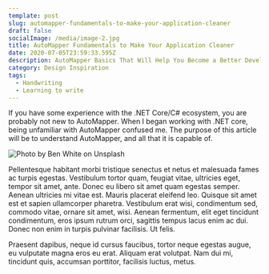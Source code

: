 ```yaml
---
template: post
slug: automapper-fundamentals-to-make-your-application-cleaner
draft: false
socialImage: /media/image-2.jpg
title: AutoMapper Fundamentals to Make Your Application Cleaner
date: 2020-07-05T23:59:33.595Z
description: AutoMapper Basics That Will Help You Become a Better Developer
category: Design Inspiration
tags:
  - Handwriting
  - Learning to write
---
```

If you have some experience with the .NET Core/C# ecosystem, you are probably not new to AutoMapper. When I began working with .NET core, being unfamiliar with AutoMapper confused me. The purpose of this article will be to understand AutoMapper, and all that it is capable of.

![](/media/0_nxyn9jmiunpckulz.jpeg "Photo by Ben White on Unsplash")

Pellentesque habitant morbi tristique senectus et netus et malesuada fames ac turpis egestas. Vestibulum tortor quam, feugiat vitae, ultricies eget, tempor sit amet, ante. Donec eu libero sit amet quam egestas semper. Aenean ultricies mi vitae est. Mauris placerat eleifend leo. Quisque sit amet est et sapien ullamcorper pharetra. Vestibulum erat wisi, condimentum sed, commodo vitae, ornare sit amet, wisi. Aenean fermentum, elit eget tincidunt condimentum, eros ipsum rutrum orci, sagittis tempus lacus enim ac dui. Donec non enim in turpis pulvinar facilisis. Ut felis. 

Praesent dapibus, neque id cursus faucibus, tortor neque egestas augue, eu vulputate magna eros eu erat. Aliquam erat volutpat. Nam dui mi, tincidunt quis, accumsan porttitor, facilisis luctus, metus.